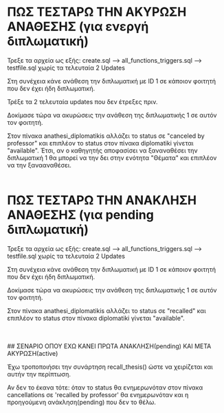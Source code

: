 # ΠΩΣ ΤΕΣΤΑΡΩ ΤΗΝ ΑΚΥΡΩΣΗ ΑΝΑΘΕΣΗΣ (για ενεργή διπλωματική)

Τρεξε τα αρχεία ως εξής:    create.sql  -->   all_functions_triggers.sql   -->  testfile.sql  χωρίς τα τελευταία 2 Updates

Στη συνέχεια κάνε ανάθεση την διπλωματική με ID 1 σε κάποιον φοιτητή που δεν έχει ήδη διπλωματική.

Τρέξε τα 2 τελευταία updates που δεν έτρεξες πριν.

Δοκίμασε τώρα να ακυρώσεις την ανάθεση της διπλωματικής 1 σε αυτόν τον φοιτητή.

Στον πίνακα anathesi_diplomatikis αλλάζει το status σε "canceled by professor" και επιπλέον το status στον πίνακα diplomatiki γίνεται "available". 
Έτσι, αν ο καθηγητής αποφασίσει να ξαναναθέσει την διπλωματική 1 θα μπορεί να την δει στην ενότητα "Θέματα" και επιπλέον να την ξανααναθέσει.
<br>
<br>

# ΠΩΣ ΤΕΣΤΑΡΩ ΤΗΝ ΑΝΑΚΛΗΣΗ ΑΝΑΘΕΣΗΣ (για pending διπλωματική)

Τρεξε τα αρχεία ως εξής:    create.sql  -->   all_functions_triggers.sql   -->  testfile.sql  χωρίς τα τελευταία 2 Updates

Στη συνέχεια κάνε ανάθεση την διπλωματική με ID 1 σε κάποιον φοιτητή που δεν έχει ήδη διπλωματική.

Δοκίμασε τώρα να ακυρώσεις την ανάθεση της διπλωματικής 1 σε αυτόν τον φοιτητή.

Στον πίνακα anathesi_diplomatikis αλλάζει το status σε "recalled" και επιπλέον το status στον πίνακα diplomatiki γίνεται "available". 

<br>
<br>
## ΣΕΝΑΡΙΟ ΟΠΟΥ ΕΧΩ ΚΑΝΕΙ ΠΡΩΤΑ ΑΝΑΚΛΗΣΗ(pending) ΚΑΙ ΜΕΤΑ ΑΚΥΡΩΣΗ(active)

Έχω τροποποιήσει την συνάρτηση recall_thesis() ώστε να χειρίζεται και αυτήν την περίπτωση. <br>

Αν δεν το έκανα τότε:   όταν το status θα ενημερωνόταν στον πίνακα cancellations σε 'recalled by professor' θα ενημερωνόταν και η προηγούμενη ανάκληση(pending) που δεν το θέλω.




